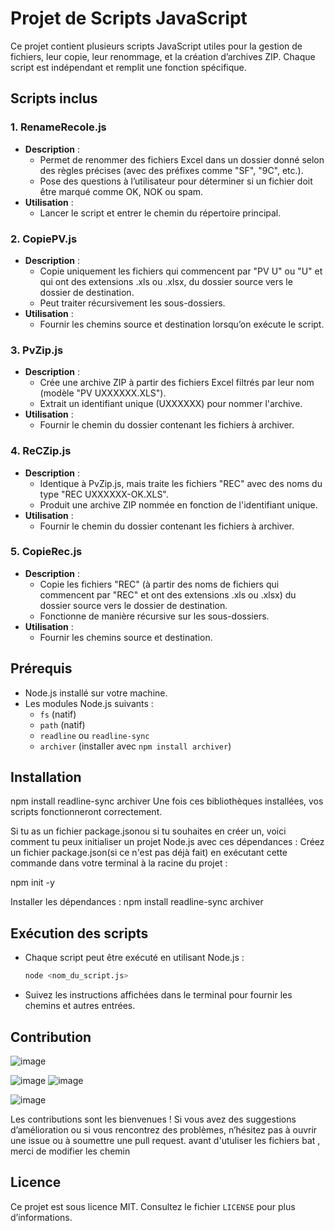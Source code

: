# Projet de Scripts JavaScript

Ce projet contient plusieurs scripts JavaScript utiles pour la gestion de fichiers, leur copie, leur renommage, et la création d’archives ZIP. Chaque script est indépendant et remplit une fonction spécifique.

## Scripts inclus

### 1. **RenameRecole.js**
- **Description** :
  - Permet de renommer des fichiers Excel dans un dossier donné selon des règles précises (avec des préfixes comme "SF", "9C", etc.).
  - Pose des questions à l’utilisateur pour déterminer si un fichier doit être marqué comme OK, NOK ou spam.
- **Utilisation** :
  - Lancer le script et entrer le chemin du répertoire principal.

### 2. **CopiePV.js**
- **Description** :
  - Copie uniquement les fichiers qui commencent par "PV U" ou "U" et qui ont des extensions .xls ou .xlsx, du dossier source vers le dossier de destination.
  - Peut traiter récursivement les sous-dossiers.
- **Utilisation** :
  - Fournir les chemins source et destination lorsqu’on exécute le script.

### 3. **PvZip.js**
- **Description** :
  - Crée une archive ZIP à partir des fichiers Excel filtrés par leur nom (modèle "PV UXXXXXX.XLS").
  - Extrait un identifiant unique (UXXXXXX) pour nommer l'archive.
- **Utilisation** :
  - Fournir le chemin du dossier contenant les fichiers à archiver.

### 4. **ReCZip.js**
- **Description** :
  - Identique à PvZip.js, mais traite les fichiers "REC" avec des noms du type "REC UXXXXXX-OK.XLS".
  - Produit une archive ZIP nommée en fonction de l'identifiant unique.
- **Utilisation** :
  - Fournir le chemin du dossier contenant les fichiers à archiver.

### 5. **CopieRec.js**
- **Description** :
  - Copie les fichiers "REC" (à partir des noms de fichiers qui commencent par "REC" et ont des extensions .xls ou .xlsx) du dossier source vers le dossier de destination.
  - Fonctionne de manière récursive sur les sous-dossiers.
- **Utilisation** :
  - Fournir les chemins source et destination.

## Prérequis

- Node.js installé sur votre machine.
- Les modules Node.js suivants :
  - `fs` (natif)
  - `path` (natif)
  - `readline` ou `readline-sync`
  - `archiver` (installer avec `npm install archiver`)

## Installation
npm install readline-sync archiver
Une fois ces bibliothèques installées, vos scripts fonctionneront correctement.

Si tu as un fichier package.jsonou si tu souhaites en créer un, voici comment tu peux initialiser un projet Node.js avec ces dépendances :
Créez un fichier package.json(si ce n'est pas déjà fait) en exécutant cette commande dans votre terminal à la racine du projet :

npm init -y

Installer les dépendances :
npm install readline-sync archiver

## Exécution des scripts

- Chaque script peut être exécuté en utilisant Node.js :
  ```bash
  node <nom_du_script.js>
  ```
- Suivez les instructions affichées dans le terminal pour fournir les chemins et autres entrées.

## Contribution

![image](https://github.com/user-attachments/assets/ed1b0672-596e-40cb-9300-cf9d0acee556)

![image](https://github.com/user-attachments/assets/0102c256-8b63-4724-9bd0-d82dd92d728e)
![image](https://github.com/user-attachments/assets/cd6ac3cd-d919-40b3-9ac7-d2b874b37812)

![image](https://github.com/user-attachments/assets/f1b0a66b-1e4f-4437-8ef7-3d0c7fc64ba1)




Les contributions sont les bienvenues ! Si vous avez des suggestions d’amélioration ou si vous rencontrez des problèmes, n’hésitez pas à ouvrir une issue ou à soumettre une pull request.
avant d'utuliser les fichiers bat , merci de modifier les chemin 
## Licence

Ce projet est sous licence MIT. Consultez le fichier `LICENSE` pour plus d’informations.

